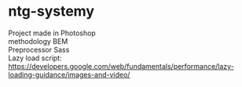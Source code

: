 # ntg-systemy
Project made in Photoshop\
methodology BEM\
Preprocessor Sass\
Lazy load script:\
https://developers.google.com/web/fundamentals/performance/lazy-loading-guidance/images-and-video/

